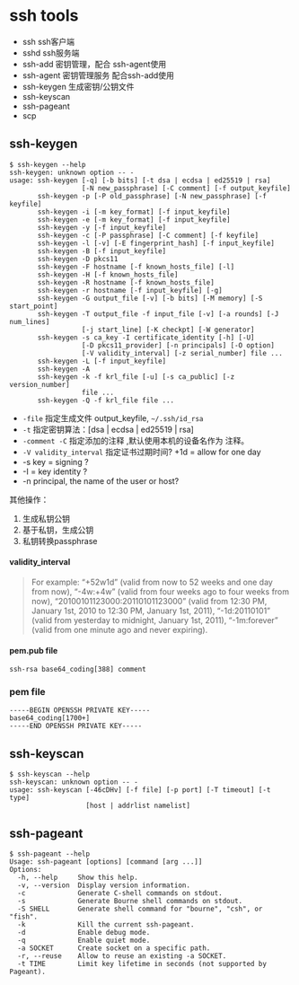 # ssh tools


- ssh         ssh客户端
- sshd        ssh服务端
- ssh-add     密钥管理，配合 ssh-agent使用
- ssh-agent   密钥管理服务 配合ssh-add使用
- ssh-keygen  生成密钥/公钥文件
- ssh-keyscan
- ssh-pageant
- scp


## ssh-keygen

```
$ ssh-keygen --help
ssh-keygen: unknown option -- -
usage: ssh-keygen [-q] [-b bits] [-t dsa | ecdsa | ed25519 | rsa]
                  [-N new_passphrase] [-C comment] [-f output_keyfile]
       ssh-keygen -p [-P old_passphrase] [-N new_passphrase] [-f keyfile]
       ssh-keygen -i [-m key_format] [-f input_keyfile]
       ssh-keygen -e [-m key_format] [-f input_keyfile]
       ssh-keygen -y [-f input_keyfile]
       ssh-keygen -c [-P passphrase] [-C comment] [-f keyfile]
       ssh-keygen -l [-v] [-E fingerprint_hash] [-f input_keyfile]
       ssh-keygen -B [-f input_keyfile]
       ssh-keygen -D pkcs11
       ssh-keygen -F hostname [-f known_hosts_file] [-l]
       ssh-keygen -H [-f known_hosts_file]
       ssh-keygen -R hostname [-f known_hosts_file]
       ssh-keygen -r hostname [-f input_keyfile] [-g]
       ssh-keygen -G output_file [-v] [-b bits] [-M memory] [-S start_point]
       ssh-keygen -T output_file -f input_file [-v] [-a rounds] [-J num_lines]
                  [-j start_line] [-K checkpt] [-W generator]
       ssh-keygen -s ca_key -I certificate_identity [-h] [-U]
                  [-D pkcs11_provider] [-n principals] [-O option]
                  [-V validity_interval] [-z serial_number] file ...
       ssh-keygen -L [-f input_keyfile]
       ssh-keygen -A
       ssh-keygen -k -f krl_file [-u] [-s ca_public] [-z version_number]
                  file ...
       ssh-keygen -Q -f krl_file file ...

```

- `-file` 指定生成文件 output_keyfile,  `~/.ssh/id_rsa`
- `-t`  指定密钥算法：[dsa | ecdsa | ed25519 | rsa]
- `-comment -C` 指定添加的注释 ,默认使用本机的设备名作为 注释。
- `-V validity_interval` 指定证书过期时间?  +1d = allow for one day
- -s key = signing ?
- -I = key identity ?
- -n principal, the name of the user or host?

其他操作：
1. 生成私钥公钥
2. 基于私钥，生成公钥
3. 私钥转换passphrase

#### validity_interval
> For example: “+52w1d” (valid from now to 52 weeks and one
>       day from now), “-4w:+4w” (valid from four weeks ago to four
>       weeks from now), “20100101123000:20110101123000” (valid
>       from 12:30 PM, January 1st, 2010 to 12:30 PM, January 1st,
>       2011), “-1d:20110101” (valid from yesterday to midnight,
>       January 1st, 2011), “-1m:forever” (valid from one minute
>       ago and never expiring).

#### pem.pub file
```
ssh-rsa base64_coding[388] comment

```
### pem file
```
-----BEGIN OPENSSH PRIVATE KEY-----
base64_coding[1700+]
-----END OPENSSH PRIVATE KEY-----
```

## ssh-keyscan
```
$ ssh-keyscan --help
ssh-keyscan: unknown option -- -
usage: ssh-keyscan [-46cDHv] [-f file] [-p port] [-T timeout] [-t type]
                   [host | addrlist namelist]
```

## ssh-pageant
```
$ ssh-pageant --help
Usage: ssh-pageant [options] [command [arg ...]]
Options:
  -h, --help     Show this help.
  -v, --version  Display version information.
  -c             Generate C-shell commands on stdout.
  -s             Generate Bourne shell commands on stdout.
  -S SHELL       Generate shell command for "bourne", "csh", or "fish".
  -k             Kill the current ssh-pageant.
  -d             Enable debug mode.
  -q             Enable quiet mode.
  -a SOCKET      Create socket on a specific path.
  -r, --reuse    Allow to reuse an existing -a SOCKET.
  -t TIME        Limit key lifetime in seconds (not supported by Pageant).

```